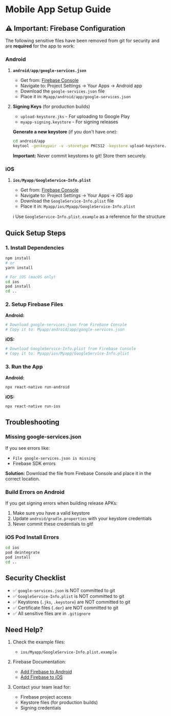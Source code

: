 # Mobile App Setup Guide

## ⚠️ Important: Firebase Configuration

The following sensitive files have been removed from git for security and are **required** for the app to work:

### Android

1. **`android/app/google-services.json`**
   - Get from: [Firebase Console](https://console.firebase.google.com/)
   - Navigate to: Project Settings → Your Apps → Android app
   - Download the `google-services.json` file
   - Place it in: `Myapp/android/app/google-services.json`

2. **Signing Keys** (for production builds)
   - `upload-keystore.jks` - For uploading to Google Play
   - `myapp-signing.keystore` - For signing releases
   
   **Generate a new keystore** (if you don't have one):
   ```bash
   cd android/app
   keytool -genkeypair -v -storetype PKCS12 -keystore upload-keystore.jks -keyalg RSA -keysize 2048 -validity 10000 -alias upload
   ```
   
   **Important:** Never commit keystores to git! Store them securely.

### iOS

1. **`ios/Myapp/GoogleService-Info.plist`**
   - Get from: [Firebase Console](https://console.firebase.google.com/)
   - Navigate to: Project Settings → Your Apps → iOS app
   - Download the `GoogleService-Info.plist` file
   - Place it in: `Myapp/ios/Myapp/GoogleService-Info.plist`
   
   ℹ️ Use `GoogleService-Info.plist.example` as a reference for the structure

## Quick Setup Steps

### 1. Install Dependencies
```bash
npm install
# or
yarn install

# For iOS (macOS only)
cd ios
pod install
cd ..
```

### 2. Setup Firebase Files

**Android:**
```bash
# Download google-services.json from Firebase Console
# Copy it to: Myapp/android/app/google-services.json
```

**iOS:**
```bash
# Download GoogleService-Info.plist from Firebase Console
# Copy it to: Myapp/ios/Myapp/GoogleService-Info.plist
```

### 3. Run the App

**Android:**
```bash
npx react-native run-android
```

**iOS:**
```bash
npx react-native run-ios
```

## Troubleshooting

### Missing google-services.json
If you see errors like:
- `File google-services.json is missing`
- Firebase SDK errors

**Solution:** Download the file from Firebase Console and place it in the correct location.

### Build Errors on Android
If you get signing errors when building release APKs:
1. Make sure you have a valid keystore
2. Update `android/gradle.properties` with your keystore credentials
3. Never commit these credentials to git!

### iOS Pod Install Errors
```bash
cd ios
pod deintegrate
pod install
cd ..
```

## Security Checklist

- ✅ `google-services.json` is NOT committed to git
- ✅ `GoogleService-Info.plist` is NOT committed to git
- ✅ Keystores (`.jks`, `.keystore`) are NOT committed to git
- ✅ Certificate files (`.der`) are NOT committed to git
- ✅ All sensitive files are in `.gitignore`

## Need Help?

1. Check the example files:
   - `ios/Myapp/GoogleService-Info.plist.example`
   
2. Firebase Documentation:
   - [Add Firebase to Android](https://firebase.google.com/docs/android/setup)
   - [Add Firebase to iOS](https://firebase.google.com/docs/ios/setup)

3. Contact your team lead for:
   - Firebase project access
   - Keystore files (for production builds)
   - Signing credentials

